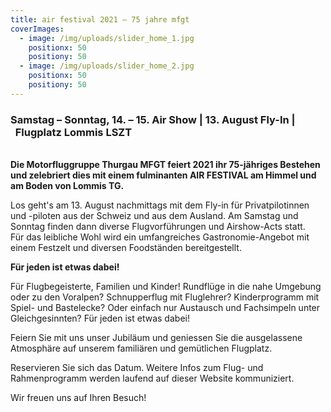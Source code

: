 ```yaml
---
title: air festival 2021 – 75 jahre mfgt
coverImages:
  - image: /img/uploads/slider_home_1.jpg
    positionx: 50
    positiony: 50
  - image: /img/uploads/slider_home_2.jpg
    positionx: 50
    positiony: 50
---
```

### Samstag – Sonntag, 14. – 15. Air Show | 13. August Fly-In |  Flugplatz Lommis LSZT

\
**Die Motorfluggruppe Thurgau MFGT feiert 2021 ihr 75-jähriges Bestehen und zelebriert dies mit einem fulminanten AIR FESTIVAL am Himmel und am Boden von Lommis TG.**

Los geht's am 13. August nachmittags mit dem Fly-in für Privatpilotinnen und -piloten aus der Schweiz und aus dem Ausland. Am Samstag und Sonntag finden dann diverse Flugvorführungen und Airshow-Acts statt. \
Für das leibliche Wohl wird ein umfangreiches Gastronomie-Angebot mit einem Festzelt und diversen Foodständen bereitgestellt.

**Für jeden ist etwas dabei!**

Für Flugbegeisterte, Familien und Kinder! Rundflüge in die nahe Umgebung oder zu den Voralpen? Schnupperflug mit Fluglehrer? Kinderprogramm mit Spiel- und Bastelecke? Oder einfach nur Austausch und Fachsimpeln unter Gleichgesinnten? Für jeden ist etwas dabei!

Feiern Sie mit uns unser Jubiläum und geniessen Sie die ausgelassene Atmosphäre auf unserem familiären und gemütlichen Flugplatz. 

Reservieren Sie sich das Datum. Weitere Infos zum Flug- und Rahmenprogramm werden laufend auf dieser Website kommuniziert.

Wir freuen uns auf Ihren Besuch!
